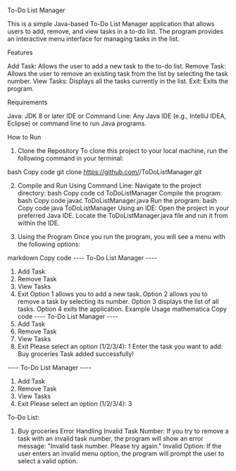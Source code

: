 To-Do List Manager

This is a simple Java-based To-Do List Manager application that allows users to add, remove, and view tasks in a to-do list. The program provides an interactive menu interface for managing tasks in the list.

Features

Add Task: Allows the user to add a new task to the to-do list.
Remove Task: Allows the user to remove an existing task from the list by selecting the task number.
View Tasks: Displays all the tasks currently in the list.
Exit: Exits the program.

Requirements

Java: JDK 8 or later
IDE or Command Line: Any Java IDE (e.g., IntelliJ IDEA, Eclipse) or command line to run Java programs.

How to Run
1. Clone the Repository
To clone this project to your local machine, run the following command in your terminal:

bash
Copy code
git clone https://github.com/<your-username>/ToDoListManager.git

2. Compile and Run
Using Command Line:
Navigate to the project directory:
bash
Copy code
cd ToDoListManager
Compile the program:
bash
Copy code
javac ToDoListManager.java
Run the program:
bash
Copy code
java ToDoListManager
Using an IDE:
Open the project in your preferred Java IDE.
Locate the ToDoListManager.java file and run it from within the IDE.

4. Using the Program
Once you run the program, you will see a menu with the following options:

markdown
Copy code
---- To-Do List Manager ----
1. Add Task
2. Remove Task
3. View Tasks
4. Exit
Option 1 allows you to add a new task.
Option 2 allows you to remove a task by selecting its number.
Option 3 displays the list of all tasks.
Option 4 exits the application.
Example Usage
mathematica
Copy code
---- To-Do List Manager ----
1. Add Task
2. Remove Task
3. View Tasks
4. Exit
Please select an option (1/2/3/4): 1
Enter the task you want to add: Buy groceries
Task added successfully!

---- To-Do List Manager ----
1. Add Task
2. Remove Task
3. View Tasks
4. Exit
Please select an option (1/2/3/4): 3

To-Do List:
1. Buy groceries
Error Handling
Invalid Task Number: If you try to remove a task with an invalid task number, the program will show an error message:
"Invalid task number. Please try again."
Invalid Option: If the user enters an invalid menu option, the program will prompt the user to select a valid option.
